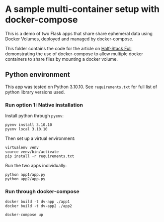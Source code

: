 # A sample multi-container setup with docker-compose

This is a demo of two Flask apps that share share ephemeral data using Docker Volumes, deployed and managed by docker-compose.

This folder contains the code for the article on [Half-Stack Full](http://dev.shielasandoval.com/containerisation/guide-to-docker-volumes.html) 
demonstrating the use of docker-compose to allow multiple docker containers to share files by mounting a docker volume.

## Python environment

This app was tested on Python 3.10.10. See `requirements.txt` for full list
of python library versions used.

### Run option 1: Native installation

Install python through `pyenv`:

```
pyenv install 3.10.10
pyenv local 3.10.10

``` 

Then set up a virtual environment:

```
virtualenv venv
source venv/bin/activate
pip install -r requirements.txt
```

Run the two apps individually:
```
python app1/app.py
python app2/app.py
```


### Run through docker-compose

```
docker build -t dv-app ./app1
docker build -t dv-app2 ./app2

docker-compose up
```

